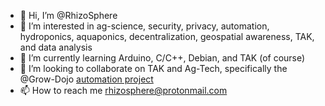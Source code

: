 - 👋 Hi, I’m @RhizoSphere
- 👀 I’m interested in ag-science, security, privacy, automation, hydroponics, aquaponics, decentralization, geospatial awareness, TAK, and data analysis
- 🌱 I’m currently learning Arduino, C/C++, Debian, and TAK (of course)
- 💞️ I’m looking to collaborate on TAK and Ag-Tech, specifically the @Grow-Dojo [automation project](https://github.com/Grow-Dojo)
- 📫 How to reach me rhizosphere@protonmail.com

<!---
RhizoSphere/RhizoSphere is a ✨ special ✨ repository because its `README.md` (this file) appears on your GitHub profile.
You can click the Preview link to take a look at your changes.
--->
